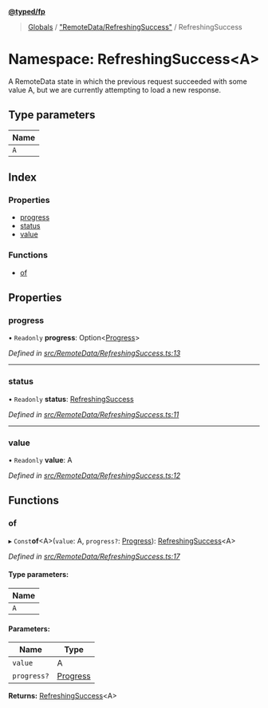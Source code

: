 **[@typed/fp](../README.md)**

> [Globals](../globals.md) / ["RemoteData/RefreshingSuccess"](_remotedata_refreshingsuccess_.md) / RefreshingSuccess

# Namespace: RefreshingSuccess\<A>

A RemoteData state in which the previous request succeeded with some value A,
but we are currently attempting to load a new response.

## Type parameters

Name |
------ |
`A` |

## Index

### Properties

* [progress](_remotedata_refreshingsuccess_.refreshingsuccess.md#progress)
* [status](_remotedata_refreshingsuccess_.refreshingsuccess.md#status)
* [value](_remotedata_refreshingsuccess_.refreshingsuccess.md#value)

### Functions

* [of](_remotedata_refreshingsuccess_.refreshingsuccess.md#of)

## Properties

### progress

• `Readonly` **progress**: Option\<[Progress](../interfaces/_remotedata_progress_.progress.md)>

*Defined in [src/RemoteData/RefreshingSuccess.ts:13](https://github.com/TylorS/typed-fp/blob/559f273/src/RemoteData/RefreshingSuccess.ts#L13)*

___

### status

• `Readonly` **status**: [RefreshingSuccess](../enums/_remotedata_enums_.remotedatastatus.md#refreshingsuccess)

*Defined in [src/RemoteData/RefreshingSuccess.ts:11](https://github.com/TylorS/typed-fp/blob/559f273/src/RemoteData/RefreshingSuccess.ts#L11)*

___

### value

• `Readonly` **value**: A

*Defined in [src/RemoteData/RefreshingSuccess.ts:12](https://github.com/TylorS/typed-fp/blob/559f273/src/RemoteData/RefreshingSuccess.ts#L12)*

## Functions

### of

▸ `Const`**of**\<A>(`value`: A, `progress?`: [Progress](../interfaces/_remotedata_progress_.progress.md)): [RefreshingSuccess](_remotedata_refreshingsuccess_.refreshingsuccess.md)\<A>

*Defined in [src/RemoteData/RefreshingSuccess.ts:17](https://github.com/TylorS/typed-fp/blob/559f273/src/RemoteData/RefreshingSuccess.ts#L17)*

#### Type parameters:

Name |
------ |
`A` |

#### Parameters:

Name | Type |
------ | ------ |
`value` | A |
`progress?` | [Progress](../interfaces/_remotedata_progress_.progress.md) |

**Returns:** [RefreshingSuccess](_remotedata_refreshingsuccess_.refreshingsuccess.md)\<A>
